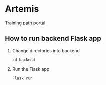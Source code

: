# Artemis

Training path portal

## How to run backend Flask app

1. Change directories into backend

    ```cd backend```

2. Run the Flask app

    ```Flask run```
